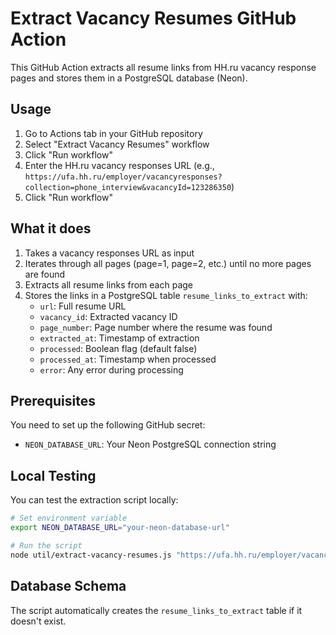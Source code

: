 # Extract Vacancy Resumes GitHub Action

This GitHub Action extracts all resume links from HH.ru vacancy response pages and stores them in a PostgreSQL database (Neon).

## Usage

1. Go to Actions tab in your GitHub repository
2. Select "Extract Vacancy Resumes" workflow
3. Click "Run workflow"
4. Enter the HH.ru vacancy responses URL (e.g., `https://ufa.hh.ru/employer/vacancyresponses?collection=phone_interview&vacancyId=123286350`)
5. Click "Run workflow"

## What it does

1. Takes a vacancy responses URL as input
2. Iterates through all pages (page=1, page=2, etc.) until no more pages are found
3. Extracts all resume links from each page
4. Stores the links in a PostgreSQL table `resume_links_to_extract` with:
   - `url`: Full resume URL
   - `vacancy_id`: Extracted vacancy ID
   - `page_number`: Page number where the resume was found
   - `extracted_at`: Timestamp of extraction
   - `processed`: Boolean flag (default false)
   - `processed_at`: Timestamp when processed
   - `error`: Any error during processing

## Prerequisites

You need to set up the following GitHub secret:
- `NEON_DATABASE_URL`: Your Neon PostgreSQL connection string

## Local Testing

You can test the extraction script locally:

```bash
# Set environment variable
export NEON_DATABASE_URL="your-neon-database-url"

# Run the script
node util/extract-vacancy-resumes.js "https://ufa.hh.ru/employer/vacancyresponses?collection=phone_interview&vacancyId=123286350"
```

## Database Schema

The script automatically creates the `resume_links_to_extract` table if it doesn't exist.